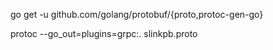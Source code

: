 go get -u github.com/golang/protobuf/{proto,protoc-gen-go}

protoc --go_out=plugins=grpc:. slinkpb.proto
